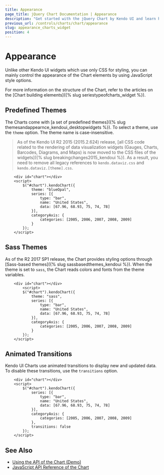 ```yaml
---
title: Appearance
page_title: jQuery Chart Documentation | Appearance
description: "Get started with the jQuery Chart by Kendo UI and learn how to control its appearance, change the themes, and manage the animated transitions."
previous_url: /controls/charts/chart/appearance
slug: appearance_charts_widget
position: 4
---
```


# Appearance

Unlike other Kendo UI widgets which use only CSS for styling, you can mainly control the appearance of the Chart elements by using JavaScript style options.

For more information on the structure of the Chart, refer to the articles on the [Chart building elements]({% slug seriestypeofcharts_widget %}).   

## Predefined Themes

The Charts come with [a set of predefined themes]({% slug themesandappearnce_kendoui_desktopwidgets %}). To select a theme, use the `theme` option. The theme name is case-insensitive.

> As of the Kendo UI R2 2015 (2015.2.624) release, [all CSS code related to the rendering of data visualization widgets (Gauges, Charts, Barcodes, Diagrams, and Maps) is now moved to the CSS files of the widgets]({% slug breakingchanges2015_kendoui %}). As a result, you need to remove all legacy references to `kendo.dataviz.css` and `kendo.dataviz.[theme].css`.

```dojo
    <div id="chart"></div>
    <script>
        $("#chart").kendoChart({
            theme: "blueOpal",
            series: [{
                type: "bar",
                name: "United States",
                data: [67.96, 68.93, 75, 74, 78]
            }],
            categoryAxis: {
                categories: [2005, 2006, 2007, 2008, 2009]
            }
        });
    </script>
```

## Sass Themes

As of the R2 2017 SP1 release, the Chart provides styling options through [Sass-based themes]({% slug sassbasedthemes_kendoui %}). When the theme is set to `sass`, the Chart reads colors and fonts from the theme variables.

```dojo
    <div id="chart"></div>
        <script>
        $("#chart").kendoChart({
            theme: "sass",
            series: [{
                type: "bar",
                name: "United States",
                data: [67.96, 68.93, 75, 74, 78]
            }],
            categoryAxis: {
                categories: [2005, 2006, 2007, 2008, 2009]
            }
        });
    </script>
```

## Animated Transitions

Kendo UI Charts use animated transitions to display new and updated data. To disable these transitions, use the `transitions` option.

```dojo
    <div id="chart"></div>
    <script>
        $("#chart").kendoChart({
            series: [{
                type: "bar",
                name: "United States",
                data: [67.96, 68.93, 75, 74, 78]
            }],
            categoryAxis: {
                categories: [2005, 2006, 2007, 2008, 2009]
            },
            transitions: false
        });
    </script>
```

## See Also

* [Using the API of the Chart (Demo)](https://demos.telerik.com/kendo-ui/chart-api/index)
* [JavaScript API Reference of the Chart](/api/javascript/dataviz/ui/chart)
